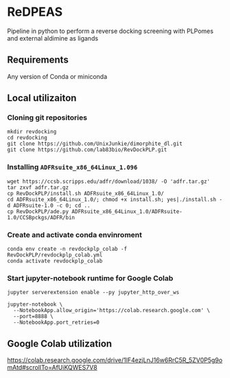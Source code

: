 # ReDPEAS
Pipeline in python to perform a reverse docking screening with PLPomes and external aldimine as ligands

## Requirements
Any version of Conda or miniconda

## Local utilizaiton 
### Cloning git repositories
```{bash}
mkdir revdocking
cd revdocking
git clone https://github.com/UnixJunkie/dimorphite_dl.git
git clone https://github.com/lab83bio/RevDockPLP.git
```
### Installing `ADFRsuite_x86_64Linux_1.096`
```{bash}
wget https://ccsb.scripps.edu/adfr/download/1038/ -O 'adfr.tar.gz'
tar zxvf adfr.tar.gz 
cp RevDockPLP/install.sh ADFRsuite_x86_64Linux_1.0/
cd ADFRsuite_x86_64Linux_1.0/; chmod +x install.sh; yes|./install.sh -d ADFRsuite-1.0 -c 0; cd ..
cp RevDockPLP/ade.py ADFRsuite_x86_64Linux_1.0/ADFRsuite-1.0/CCSBpckgs/ADFR/bin
```
### Create and activate conda envinroment
```{bash}
conda env create -n revdockplp_colab -f RevDockPLP/revdockplp_colab.yml
conda activate revdockplp_colab
```
### Start jupyter-notebook runtime for Google Colab
```{bash}
jupyter serverextension enable --py jupyter_http_over_ws

jupyter-notebook \
  --NotebookApp.allow_origin='https://colab.research.google.com' \
  --port=8888 \
  --NotebookApp.port_retries=0
```
## Google Colab utilization
https://colab.research.google.com/drive/1lF4ezjLnJ16w6RrC5R_5ZV0P5g9omAtd#scrollTo=AfUiKQWES7V8
